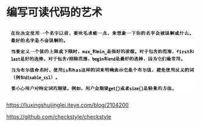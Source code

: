 # 编写可读代码的艺术

![](media/15254357708873.jpg)


https://liuxingshuijinglei.iteye.com/blog/2104200

https://github.com/checkstyle/checkstyle